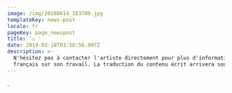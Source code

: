 ```yaml
---
image: /img/20160614_183709.jpg
templateKey: news-post
locale: fr
pageKey: page_newspost
title: '⚠ '
date: 2019-03-18T03:58:56.997Z
description: >-
  N'hésitez pas à contacter l'artiste directement pour plus d'information en
  français sur son travail. La traduction du contenu écrit arrivera sous peu.
---
```

.
